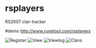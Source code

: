 # rsplayers
RS2007 clan tracker

#demo
http://www.runetool.com/rsplayers

![Register](http://i.imgur.com/3HfChH7.png)
![View](http://i.imgur.com/jF9EXx1.png)
![Viewlog](http://i.imgur.com/qxpE8TB.png)
![Clans](http://i.imgur.com/G2RTvUJ.png)